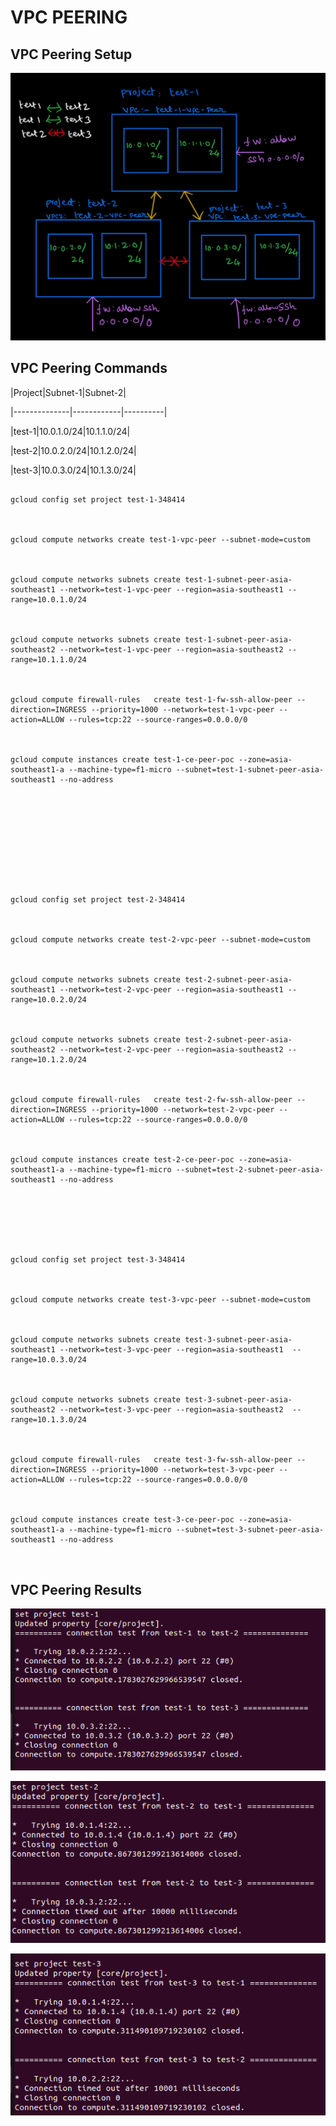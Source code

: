 # VPC PEERING

 

## VPC Peering Setup

![VPC Peer Setup](../../images/networking/vpc-peering/vpc-peering.png)

 

## VPC Peering Commands

|Project|Subnet-1|Subnet-2|

|--------------|------------|----------|

|test-1|10.0.1.0/24|10.1.1.0/24|

|test-2|10.0.2.0/24|10.1.2.0/24|

|test-3|10.0.3.0/24|10.1.3.0/24|

 

```

gcloud config set project test-1-348414

 

gcloud compute networks create test-1-vpc-peer --subnet-mode=custom

 

gcloud compute networks subnets create test-1-subnet-peer-asia-southeast1 --network=test-1-vpc-peer --region=asia-southeast1 --range=10.0.1.0/24

 

gcloud compute networks subnets create test-1-subnet-peer-asia-southeast2 --network=test-1-vpc-peer --region=asia-southeast2 --range=10.1.1.0/24

 

gcloud compute firewall-rules   create test-1-fw-ssh-allow-peer --direction=INGRESS --priority=1000 --network=test-1-vpc-peer --action=ALLOW --rules=tcp:22 --source-ranges=0.0.0.0/0

 

gcloud compute instances create test-1-ce-peer-poc --zone=asia-southeast1-a --machine-type=f1-micro --subnet=test-1-subnet-peer-asia-southeast1 --no-address

 

 

 

 

 

gcloud config set project test-2-348414

 

gcloud compute networks create test-2-vpc-peer --subnet-mode=custom

 

gcloud compute networks subnets create test-2-subnet-peer-asia-southeast1 --network=test-2-vpc-peer --region=asia-southeast1 --range=10.0.2.0/24

 

gcloud compute networks subnets create test-2-subnet-peer-asia-southeast2 --network=test-2-vpc-peer --region=asia-southeast2 --range=10.1.2.0/24

 

gcloud compute firewall-rules   create test-2-fw-ssh-allow-peer --direction=INGRESS --priority=1000 --network=test-2-vpc-peer --action=ALLOW --rules=tcp:22 --source-ranges=0.0.0.0/0

 

gcloud compute instances create test-2-ce-peer-poc --zone=asia-southeast1-a --machine-type=f1-micro --subnet=test-2-subnet-peer-asia-southeast1 --no-address

 

 

 

gcloud config set project test-3-348414

 

gcloud compute networks create test-3-vpc-peer --subnet-mode=custom

 

gcloud compute networks subnets create test-3-subnet-peer-asia-southeast1 --network=test-3-vpc-peer --region=asia-southeast1  --range=10.0.3.0/24

 

gcloud compute networks subnets create test-3-subnet-peer-asia-southeast2 --network=test-3-vpc-peer --region=asia-southeast2  --range=10.1.3.0/24

 

gcloud compute firewall-rules   create test-3-fw-ssh-allow-peer --direction=INGRESS --priority=1000 --network=test-3-vpc-peer --action=ALLOW --rules=tcp:22 --source-ranges=0.0.0.0/0

 

gcloud compute instances create test-3-ce-peer-poc --zone=asia-southeast1-a --machine-type=f1-micro --subnet=test-3-subnet-peer-asia-southeast1 --no-address

 

```

 

## VPC Peering Results

![VPC Peer Result](../../images/networking/vpc-peering/test-1.png)

![VPC Peer Result](../../images/networking/vpc-peering/test-2.png)

![VPC Peer Result](../../images/networking/vpc-peering/test-3.png)